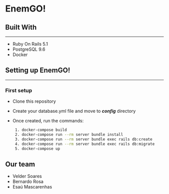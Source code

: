 # EnemGO!

## Built With

---

* Ruby On Rails 5.1
* PostgreSQL 9.6
* Docker

## Setting up EnemGO!

---

### First setup

* Clone this repository
* Create your database.yml file and move to **_config_** directory
* Once created, run the commands:

  ```sh
   1. docker-compose build
   2. docker-compose run --rm server bundle install
   3. docker-compose run --rm server bundle exec rails db:create
   4. docker-compose run --rm server bundle exec rails db:migrate
   5. docker-compose up
  ```

## Our team

* Velder Soares
* Bernardo Rosa
* Esaú Mascarenhas
